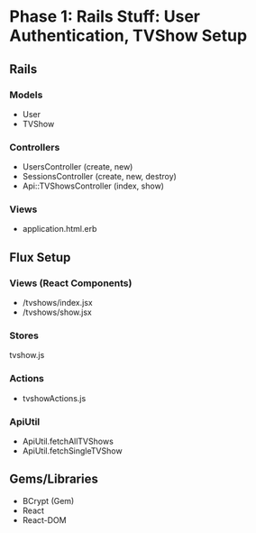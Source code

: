 # Phase 1: Rails Stuff: User Authentication, TVShow Setup
## Rails
### Models
* User
* TVShow

### Controllers
* UsersController (create, new)
* SessionsController (create, new, destroy)
* Api::TVShowsController (index, show)

### Views
* application.html.erb

## Flux Setup
### Views (React Components)
* /tvshows/index.jsx
* /tvshows/show.jsx

### Stores
tvshow.js

### Actions
* tvshowActions.js

### ApiUtil
* ApiUtil.fetchAllTVShows
* ApiUtil.fetchSingleTVShow

## Gems/Libraries
* BCrypt (Gem)
* React
* React-DOM